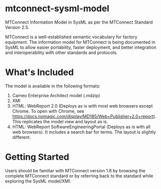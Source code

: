 # mtconnect-sysml-model

MTConnect Information Model in SysML as per the MTConnect Standard Version 2.5.

MTConnect is a well-established semantic vocabulary for factory equipment. The information model for MTConnect is being documented in SysML to allow easier portability, faster deployment, and better integration and interoperability with other standards and protocols.

# What's Included

The model is available in the following formats:
1. Cameo Enterprise Architect model (.mdzip)
2. XMI
3. HTML: WebReport 2.0 (Deploys as is with most web browsers except Chrome. To open with Chrome, see https://docs.nomagic.com/display/MD185/Web+Publisher+2.0+report). This replicates the model view and layout as is.
4. HTML: WebReport SoftwareEngineeringPortal (Deploys as is with all web browsers). It includes a search bar for terms. The layout is slightly different.

# Getting Started

Users should be familiar with MTConnect version 1.8 by browsing the complete MTConnect standard or by referring back to the standard while exploring the SysML model/XMI.
